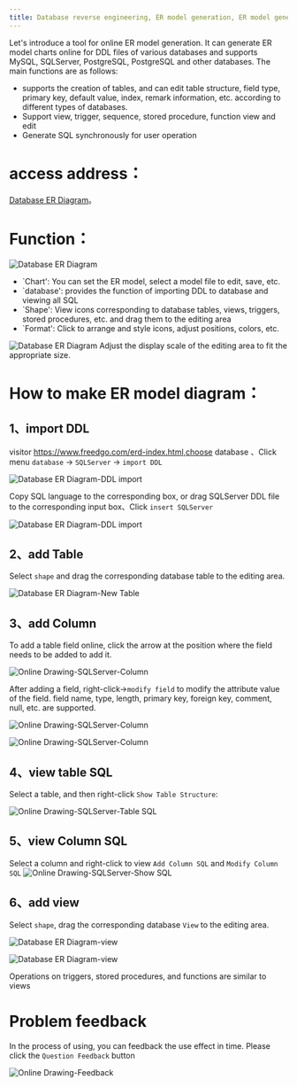 ```yaml
---
title: Database reverse engineering, ER model generation, ER model generation through DDL statements
---
```


Let's introduce a tool for online ER model generation. 
It can generate ER model charts online for DDL files of various databases and supports MySQL, SQLServer, PostgreSQL, PostgreSQL and other databases. The main functions are as follows:

- supports the creation of tables, and can edit table structure, field type, primary key, default value, index, remark information, etc. according to different types of databases. 
- Support view, trigger, sequence, stored procedure, function view and edit 
- Generate SQL synchronously for user operation

# access address：
[Database ER Diagram](https://www.freedgo.com/erd-index.html "Database ER Diagram")。 

<script async src="https://pagead2.googlesyndication.com/pagead/js/adsbygoogle.js"></script><ins class="adsbygoogle" style="display:block; text-align:center;" data-ad-layout="in-article" data-ad-format="fluid" data-ad-client="ca-pub-9055212255210230" data-ad-slot="7941459222"></ins> <script>(adsbygoogle = window.adsbygoogle || []).push({});</script>
# Function：

![Database ER Diagram](https://www.freedgo.com/public/themes/freedgo/er/generic/erd_index.png "Database ER Diagram") 

- `Chart': You can set the ER model, select a model file to edit, save, etc. 
- `database': provides the function of importing DDL to database and viewing all SQL 
- `Shape': View icons corresponding to database tables, views, triggers, stored procedures, etc. and drag them to the editing area 
- `Format': Click to arrange and style icons, adjust positions, colors, etc.

![Database ER Diagram](https://www.freedgo.com/public/themes/freedgo/er/generic/er1.png "Database ER Diagram") 
Adjust the display scale of the editing area to fit the appropriate size.


# How to make ER model diagram：

## 1、import DDL

visitor  https://www.freedgo.com/erd-index.html,choose database 、Click menu `database` -> `SQLServer` -> `import DDL`

![Database ER Diagram-DDL import](https://www.freedgo.com/public/themes/freedgo/er/generic/ddl.png "Database ER Diagram-DDLImport") 

Copy SQL language to the corresponding box, or drag SQLServer DDL file to the corresponding input box、Click `insert SQLServer`

![Database ER Diagram-DDL import](https://www.freedgo.com/public/themes/freedgo/er/generic/er_import.png "Database ER Diagram-DDLImport") 


## 2、add Table
Select `shape` and drag the corresponding database table to the editing area.

![Database ER Diagram-New Table](https://www.freedgo.com/public/themes/freedgo/er/generic/er_table.png "Database ER Diagram-Table")  


##  3、add Column

To add a table field online, click the arrow at the position where the field needs to be added to add it.

![Online Drawing-SQLServer-Column](https://www.freedgo.com/public/themes/freedgo/er/generic/er_column.png "Database ER Diagram-Cloumn")

After adding a field, right-click->`modify field` to modify the attribute value of the field. field name, type, length, primary key, foreign key, comment, null, etc. are supported.

![Online Drawing-SQLServer-Column](https://www.freedgo.com/public/themes/freedgo/er/generic/er_column1.png "Database ER Diagram-Column")


![Online Drawing-SQLServer-Column](https://www.freedgo.com/public/themes/freedgo/er/generic/er_column2.png "Database ER Diagram-Column")

## 4、view table SQL

Select a table, and then right-click `Show Table Structure`:   

![Online Drawing-SQLServer-Table SQL](https://www.freedgo.com/public/themes/freedgo/er/generic/er_table_show.png "Database ER Diagram-Table SQL")

## 5、view Column SQL
Select a column and right-click to view `Add Column SQL` and `Modify Column SQL`
![Online Drawing-SQLServer-Show SQL](https://www.freedgo.com/public/themes/freedgo/er/generic/er_column_show.png "Database ER Diagram-View SQL")

## 6、add view
Select `shape`, drag the corresponding database `View` to the editing area.

![Database ER Diagram-view](https://www.freedgo.com/public/themes/freedgo/er/generic/er_view.png "Database ER Diagram-view")  



![Database ER Diagram-view](https://www.freedgo.com/public/themes/freedgo/er/generic/er_view1.png "Database ER Diagram-view") 

Operations on triggers, stored procedures, and functions are similar to views

# Problem feedback

In the process of using, you can feedback the use effect in time. Please click the `Question Feedback` button

![Online Drawing-Feedback](https://www.freedgo.com/public/themes/freedgo/er/generic/er_feedback.png "Online DrawingFeedback")